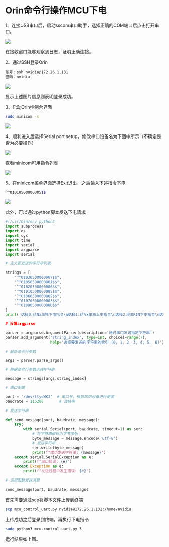 # Orin命令行操作MCU下电

1、连接USB串口后，启动sscom串口助手，选择正确的COM端口后点击打开串口。

![](https://s2.loli.net/2024/07/09/eLiTjVYBIzvxuFm.png)

在接收窗口能够观察到日志，证明正确连接。

2、通过SSH登录Orin

```bash
账号：ssh nvidia@172.26.1.131
密码：nvidia
```

![](https://s2.loli.net/2024/07/09/nxwJRL9oPE6tijV.png)

显示上述图片信息则表明登录成功。

3、启动Orin控制台界面

```bash
sudo minicom -s
```

![](https://s2.loli.net/2024/07/09/syX75RYuQZPbEaL.png)

4、顺利进入后选择Serial port setup，修改串口设备名为下图中所示（不确定是否为必要操作）

![](https://s2.loli.net/2024/07/09/L8c3V7AgRObjkMv.png)

查看minicom可用指令列表

![](https://s2.loli.net/2024/07/09/7yP9TqxeLR3tsjI.png)

5、在minicom菜单界面选择Exit退出，之后输入下述指令下电

```bash
^^01010500000005$$
```

![](https://s2.loli.net/2024/07/09/a7GoXsQAOPe3zjJ.png)

此外，可以通过python脚本发送下电请求

```python
#!/usr/bin/env python3
import subprocess
import os
import sys
import time
import serial
import argparse
import serial

# 定义要发送的字符串列表

strings = [
    "^^01030500000007$$",
    "^^01050500000001$$",
    "^^01020500000006$$",
    "^^01010500000005$$",
    "^^01060500000002$$",
    "^^01070500000003$$",
    "^^0109050000000D$$"
]
print('选择0:给Nx单独下电指令\n选择1:给Nx单独上电指令\n选择2:给ORIN下电指令\n选择3:给MCU下电指令\n选择4:给毫米波雷达下电指令\n选择5:给摄像头下电指令\n选择6:OTA升级'')

# 设置argparse

parser = argparse.ArgumentParser(description='通过串口发送指定字符串')
parser.add_argument('string_index', type=int, choices=range(7),
                    help='选择要发送的字符串的索引 (0, 1, 2, 3, 4, 5， 6)')

# 解析命令行参数

args = parser.parse_args()

# 根据命令行参数选择字符串

message = strings[args.string_index]

# 串口配置

port = '/dev/ttysWK3'  # 串口号，根据您的设备进行更改
baudrate = 115200       # 波特率

# 发送字符串

def send_message(port, baudrate, message):
    try:
        with serial.Serial(port, baudrate, timeout=1) as ser:
            # 将字符串编码为字节序列
            byte_message = message.encode('utf-8')
            # 发送字符串
            ser.write(byte_message)
            print(f"成功发送字符串: {message}")
    except serial.SerialException as e:
        print(f"串口错误: {e}")
    except Exception as e:
        print(f"发送过程中发生错误: {e}")

# 调用函数发送消息

send_message(port, baudrate, message)
```

首先需要通过scp将脚本文件上传到终端

```bash
scp mcu_control_uart.py nvidia@172.26.1.131:/home/nvidia
```

上传成功之后登录到终端，再执行下电指令

```bash
sudo python3 mcu-control-uart.py 3
```

运行结果如上图。
